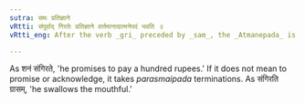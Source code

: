 ```yaml
---
sutra: समः प्रतिज्ञाने
vRtti: संपूर्वाद् गिरतेः प्रतिज्ञाने वर्त्तमानादात्मनेपदं भवति ॥
vRtti_eng: After the verb _gri_ preceded by _sam_, the _Atmanepada_ is used, when employed in the sense of 'promising.'

---
```

As शनं संगिरते, 'he promises to pay a hundred rupees.' If it does not mean to promise or acknowledge, it takes _parasmaipada_ terminations. As संगिरति ग्रासम्, 'he swallows the mouthful.'